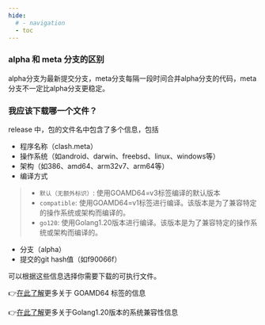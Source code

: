 ```yaml
---
hide:
  # - navigation
  - toc
---
```

### alpha 和 meta 分支的区别

alpha分支为最新提交分支，meta分支每隔一段时间合并alpha分支的代码，meta分支不一定比alpha分支更稳定。

### 我应该下载哪一个文件？

release 中，包的文件名中包含了多个信息，包括

* 程序名称（clash.meta）
* 操作系统（如android、darwin、freebsd、linux、windows等）
* 架构（如386、amd64、arm32v7、arm64等）
* 编译方式
>
> * `默认（无额外标识）`: 使用GOAMD64=v3标签编译的默认版本
> * `compatible`: 使用GOAMD64=v1标签进行编译。该版本是为了兼容特定的操作系统或架构而编译的。
> * `go120`: 使用Golang1.20版本进行编译。该版本是为了兼容特定的操作系统或架构而编译的。
>
* 分支（alpha）
* 提交的git hash值（如f90066f）

可以根据这些信息选择你需要下载的可执行文件。

👉[在此了解](https://github.com/golang/go/wiki/MinimumRequirements#amd64)更多关于 GOAMD64 标签的信息

👉[在此了解](https://go.dev/doc/go1.20#ports)更多关于Golang1.20版本的系统兼容性信息

